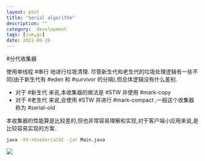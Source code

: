 ```yaml
---
layout: post
title: "Serial algorithm"
description: ""
category:  development
tags: [jvm,gc]
date: 2021-09-26
---
```


#分代收集器

使用单线程 #串行 地进行垃圾清理.
尽管新生代和老生代的垃圾处理逻辑有一些不同(由于新生代有 #eden 和 #survivor 的分隔),但总体逻辑没有什么差别.

- 对于 #新生代 来说,本收集器的做法是 #STW 并使用 #mark-copy
- 对于 #老生代 来说,会使用 #STW 并进行 #mark-compact ,一般这个收集器称为 #serial-old

本收集器的性能算是比较差的,但也非常容易理解和实现,对于客户端小应用来说,是比较容易实现的方案.

```bash
java -XX:+UseSerialGC -jar Main.java
```

![](https://cdn.jsdelivr.net/gh/doocs/jvm@main/images/serial.png)
